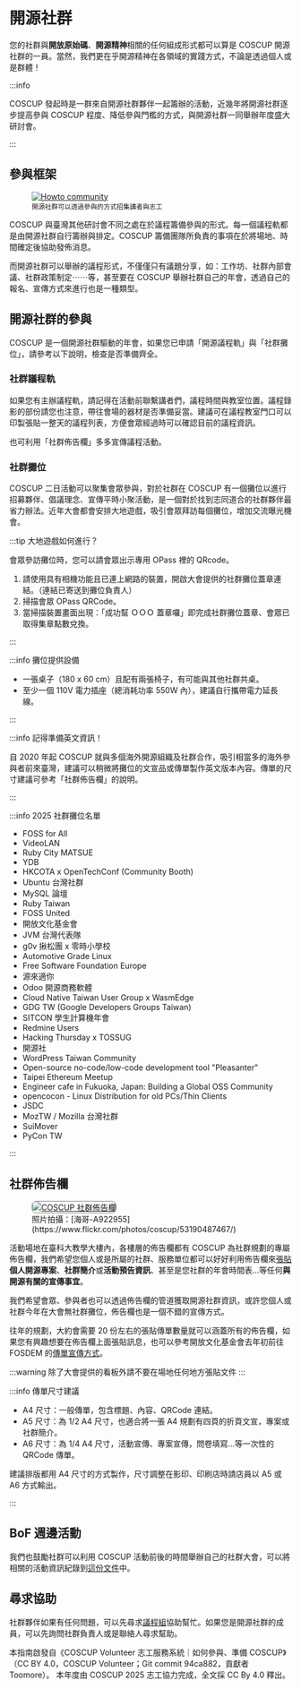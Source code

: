 # 開源社群

您的社群與**開放原始碼**、**開源精神**相關的任何組成形式都可以算是 COSCUP 開源社群的一員。當然，我們更在乎開源精神在各領域的實踐方式，不論是透過個人或是群體！

:::info

COSCUP 發起時是一群來自開源社群夥伴一起籌辦的活動，近幾年將開源社群逐步提高參與 COSCUP 程度、降低參與門檻的方式，與開源社群一同舉辦年度盛大研討會。

:::

## 參與框架

<figure markdown>
  <a href="https://volunteer.coscup.org/doc/docs_coscup_howto_community.svg">
    <img alt="Howto community" src="https://volunteer.coscup.org/doc/docs_coscup_howto_community.svg">
  </a>
  <figcaption><small>開源社群可以透過參與的方式招集講者與志工</small></figcaption>
</figure>

COSCUP 與臺灣其他研討會不同之處在於議程籌備參與的形式。每一個議程軌都是由開源社群自行籌辦與排定。COSCUP 籌備團隊所負責的事項在於將場地、時間確定後協助發佈消息。

而開源社群可以舉辦的議程形式，不僅僅只有議題分享，如：工作坊、社群內部會議、社群政策制定⋯⋯等，甚至要在 COSCUP 舉辦社群自己的年會，透過自己的報名、宣傳方式來進行也是一種類型。

## 開源社群的參與

COSCUP 是一個開源社群驅動的年會，如果您已申請「開源議程軌」與「社群攤位」，請參考以下說明，檢查是否準備齊全。

### 社群議程軌

如果您有主辦議程軌，請記得在活動前聯繫講者們，議程時間與教室位置。議程錄影的部份請您也注意，帶往會場的器材是否準備妥當。建議可在議程教室門口可以印製張貼一整天的議程列表，方便會眾經過時可以確認目前的議程資訊。

也可利用「社群佈告欄」多多宣傳議程活動。

### 社群攤位

COSCUP 二日活動可以聚集會眾參與，對於社群在 COSCUP 有一個攤位以進行招募夥伴、倡議理念、宣傳平時小聚活動，是一個對於找到志同道合的社群夥伴最省力辦法。近年大會都會安排大地遊戲，吸引會眾拜訪每個攤位，增加交流曝光機會。

:::tip 大地遊戲如何進行？

會眾參訪攤位時，您可以請會眾出示專用 OPass 裡的 QRcode。

1. 請使用具有相機功能且已連上網路的裝置，開啟大會提供的社群攤位蓋章連結。（連結已寄送到攤位負責人）
2. 掃描會眾 OPass QRCode。
3. 當掃描裝置畫面出現：「成功幫 ＯＯＯ 蓋章囉」即完成社群攤位蓋章、會眾已取得集章點數兌換。

:::

:::info 攤位提供設備

- 一張桌子（180 x 60 cm）且配有兩張椅子，有可能與其他社群共桌。
- 至少一個 110V 電力插座（總消耗功率 550W 內），建議自行攜帶電力延長線。

:::

:::info 記得準備英文資訊！

自 2020 年起 COSCUP 就與多個海外開源組織及社群合作，吸引相當多的海外參與者前來臺灣，建議可以稍微將攤位的文宣品或傳單製作英文版本內容。傳單的尺寸建議可參考「社群佈告欄」的說明。

:::

:::info 2025 社群攤位名單

- FOSS for All
- VideoLAN
- Ruby City MATSUE
- YDB
- HKCOTA x OpenTechConf (Community Booth)
- Ubuntu 台灣社群
- MySQL 論壇
- Ruby Taiwan
- FOSS United
- 開放文化基金會
- JVM 台灣代表隊
- g0v 揪松團 x 零時小學校
- Automotive Grade Linux
- Free Software Foundation Europe
- 源來適你
- Odoo 開源商務軟體
- Cloud Native Taiwan User Group x WasmEdge
- GDG TW (Google Developers Groups Taiwan)
- SITCON 學生計算機年會
- Redmine Users
- Hacking Thursday x TOSSUG
- 開源社
- WordPress Taiwan Community
- Open-source no-code/low-code development tool "Pleasanter"
- Taipei Ethereum Meetup
- Engineer cafe in Fukuoka, Japan: Building a Global OSS Community
- opencocon - Linux Distribution for old PCs/Thin Clients
- JSDC
- MozTW / Mozilla 台灣社群
- SuiMover
- PyCon TW

:::

## 社群佈告欄

<figure markdown="span">
    <a href="https://volunteer.coscup.org/img/2024/community_board_235x100.webp">
        <img src="https://volunteer.coscup.org/img/2024/community_board_235x100.webp"
            alt="COSCUP 社群佈告欄" title="COSCUP 社群佈告欄"
            style="border-radius: 8px;border:1px solid hsl(0, 0%, 50%);">
    </a>
    <figcaption>照片拍攝：[海哥-A922955](https://www.flickr.com/photos/coscup/53190487467/)</figcaption>
</figure>

活動場地在臺科大教學大樓內，各樓層的佈告欄都有 COSCUP 為社群規劃的專屬佈告欄，我們希望您個人或是所屬的社群、服務單位都可以好好利用佈告欄來[張貼](https://www.flickr.com/photos/coscup/)**個人開源專案**、**社群簡介**或**活動預告資訊**、甚至是您社群的年會時間表…等任何**與開源有關的宣傳事宜**。

我們希望會眾、參與者也可以透過佈告欄的管道獲取開源社群資訊，或許您個人或社群今年在大會無社群攤位，佈告欄也是一個不錯的宣傳方式。

往年的規劃，大約會需要 20 份左右的張貼傳單數量就可以涵蓋所有的佈告欄，如果您有興趣想要在佈告欄上面張貼訊息，也可以參考開放文化基金會去年初前往 FOSDEM 的[傳單宣傳方式](https://ocf.tw/p/global/fosdem-2024/)。

:::warning 除了大會提供的看板外請不要在場地任何地方張貼文件
:::

:::info 傳單尺寸建議

- A4 尺寸：一般傳單，包含標題、內容、QRCode 連結。
- A5 尺寸：為 1/2 A4 尺寸，也適合將一張 A4 規劃有四頁的折頁文宣，專案或社群簡介。
- A6 尺寸：為 1/4 A4 尺寸，活動宣傳、專案宣傳，問卷填寫…等一次性的 QRCode 傳單。

建議排版都用 A4 尺寸的方式製作，尺寸調整在影印、印刷店時請店員以 A5 或 A6 方式輸出。

:::

## BoF 週邊活動

我們也鼓勵社群可以利用 COSCUP 活動前後的時間舉辦自己的社群大會，可以將相關的活動資訊紀錄到[這份文件](https://s.coscup.org/bof25)中。

## 尋求協助

社群夥伴如果有任何問題，可以先尋求[議程組](mailto:program@coscup.org)協助幫忙。如果您是開源社群的成員，可以先詢問社群負責人或是聯絡人尋求幫助。

本指南啟發自《COSCUP Volunteer 志工服務系統｜如何參與、準備 COSCUP》（CC BY 4.0，COSCUP Volunteer；Git commit 94ca882，貢獻者 Toomore）。
本年度由 COSCUP 2025 志工協力完成，全文採 CC By 4.0 釋出。
